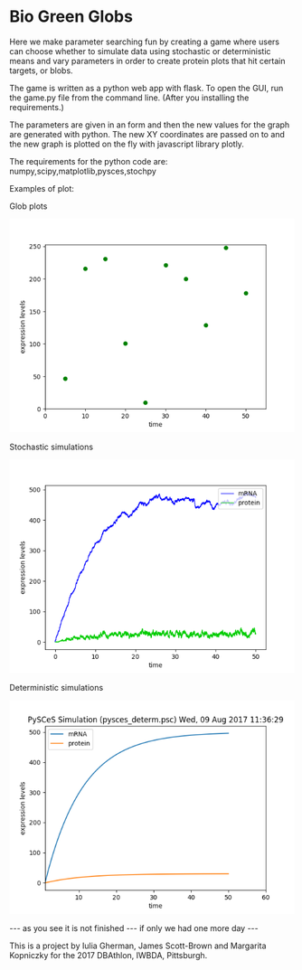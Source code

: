 # Bio Green Globs


Here we make parameter searching fun by creating a game where users can choose whether to simulate data using stochastic or deterministic means and vary parameters in order to create protein plots that hit certain targets, or blobs.

The game is written as a python web app with flask. To open the GUI, run the game.py file from the command line. (After you installing the requirements.)

The parameters are given in an form and then the new values for the graph are generated with python. The new XY coordinates are passed on to and the new graph is plotted on the fly with javascript library plotly.

The requirements for the python code are: numpy,scipy,matplotlib,pysces,stochpy


Examples of plot:

Glob plots

![alt text](https://github.com/BDAthlon/2017-Triple_Helix-2/blob/master/BioBlobs/plot_blobs.png)


Stochastic simulations

![alt text](https://github.com/BDAthlon/2017-Triple_Helix-2/blob/master/BioBlobs/stoch.png)

Deterministic simulations

![alt text](https://github.com/BDAthlon/2017-Triple_Helix-2/blob/master/BioBlobs/determ.png)


--- as you see it is not finished --- if only we had one more day ---

This is a project by Iulia Gherman, James Scott-Brown and Margarita Kopniczky for the 2017 DBAthlon, IWBDA, Pittsburgh.
